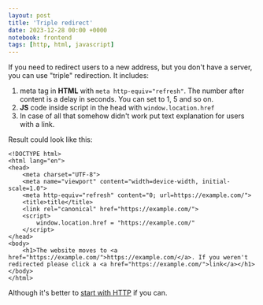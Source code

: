 ```yaml
---
layout: post
title: 'Тriple redirect'
date: 2023-12-28 00:00 +0000
notebook: frontend
tags: [http, html, javascript]
---
```

If you need to redirect users to a new address, but you don't have a server, you can use "triple" redirection. It includes:

1. meta tag in **HTML** with ``meta http-equiv="refresh"``. The number after content is a delay in seconds. You can set to 1, 5 and so on.
2. **JS** code inside script in the head with ``window.location.href``
3. In case of all that somehow didn't work put text explanation for users with a link.

Result could look like this:
```
<!DOCTYPE html>
<html lang="en">
<head>
	<meta charset="UTF-8">
	<meta name="viewport" content="width=device-width, initial-scale=1.0">
	<meta http-equiv="refresh" content="0; url=https://example.com/">
	<title>title</title>
	<link rel="canonical" href="https://example.com/">
	<script>
		window.location.href = "https://example.com/"
	</script>
</head>
<body>
	<h1>The website moves to <a href="https://example.com/">https://example.com/</a>. If you weren't redirected please click a <a href="https://example.com/">link</a></h1>
</body>
</html>
```

Although it's better to [start with HTTP](https://developer.mozilla.org/en-US/docs/Web/HTTP/Redirections) if you can.
